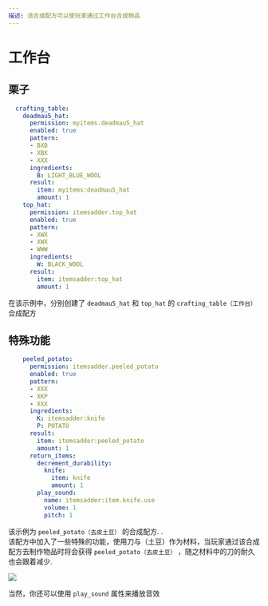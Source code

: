 ```yaml
---
描述: 该合成配方可以使玩家通过工作台合成物品
---
```


# 工作台

## 栗子

```yaml
  crafting_table:
    deadmau5_hat:
      permission: myitems.deadmau5_hat
      enabled: true
      pattern:
      - BXB
      - XBX
      - XXX
      ingredients:
        B: LIGHT_BLUE_WOOL
      result:
        item: myitems:deadmau5_hat
        amount: 1
    top_hat:
      permission: itemsadder.top_hat
      enabled: true
      pattern:
      - XWX
      - XWX
      - WWW
      ingredients:
        W: BLACK_WOOL
      result:
        item: itemsadder:top_hat
        amount: 1
```

在该示例中，分别创建了 `deadmau5_hat` 和 `top_hat` 的 `crafting_table（工作台）` 合成配方

## 特殊功能

```yaml
    peeled_potato:
      permission: itemsadder.peeled_potato
      enabled: true
      pattern:
      - XXX
      - XKP
      - XXX
      ingredients:
        K: itemsadder:knife
        P: POTATO
      result:
        item: itemsadder:peeled_potato
        amount: 1
      return_items:
        decrement_durability:
          knife:
            item: knife
            amount: 1
        play_sound:
          name: itemsadder:item.knife.use
          volume: 1
          pitch: 1
```

该示例为 `peeled_potato（去皮土豆）` 的合成配方. .\
该配方中加入了一些特殊的功能，使用刀与（土豆）作为材料，当玩家通过该合成配方去制作物品时将会获得 `peeled_potato（去皮土豆）` ，随之材料中的刀的耐久也会跟着减少.

![](<../../../../.gitbook/assets/image (10).png>)

当然，你还可以使用 `play_sound` 属性来播放音效
